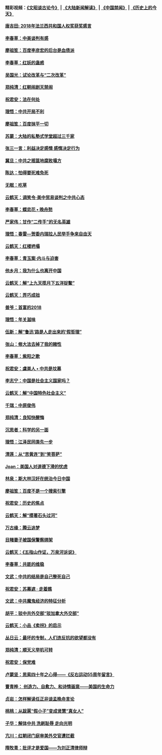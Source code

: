 #### 精彩视频：[《文昭谈古论今》](https://github.com/gfw-breaker/wenzhao) | [《大陆新闻解读》](https://github.com/gfw-breaker/ntdtv-comedy) | [《中国禁闻》](https://github.com/gfw-breaker/ntdtv-news) | [《历史上的今天》](https://github.com/gfw-breaker/today-in-history) 

#### [唐吉田: 2018年法兰西共和国人权奖获奖感言](../pages/nsc993/n11021537.md?t=02031514) 

#### [李春草：中美谈判有感](../pages/nsc993/n11019776.md?t=02031514) 

#### [廖祖笙：百度李彦宏的后台是血债派](../pages/nsc993/n11019767.md?t=02031514) 

#### [李春草：红妖的蛊惑](../pages/nsc993/n11017095.md?t=02031514) 

#### [吴国光：试论改革与“二次改革”](../pages/nsc993/n11017055.md?t=02031514) 

#### [郑纯清：红朝闹剧天禁闹](../pages/nsc993/n11017030.md?t=02031514) 

#### [祝君安：法在何处](../pages/nsc993/n11017021.md?t=02031514) 

#### [理悟：中共开局不利](../pages/nsc993/n11016938.md?t=02031514) 

#### [廖祖笙：百度抹平一切](../pages/nsc993/n11014925.md?t=02031514) 

#### [苏蒙：大陆的私塾式学堂超过三千家](../pages/nsc993/n11014334.md?t=02031514) 

#### [张三一言：利益决定感情 感情决定行为](../pages/nsc993/n11012463.md?t=02031514) 

#### [冀旦：中共之摇篮地腐败塌方](../pages/nsc993/n11009533.md?t=02031514) 

#### [陈达：怕得要死难免死](../pages/nsc993/n11009520.md?t=02031514) 

#### [无眠：吃草](../pages/nsc993/n11007940.md?t=02031514) 

#### [云鹤天：调笑令‧美中贸易谈判之中共心态](../pages/nsc993/n11007670.md?t=02031514) 

#### [李春草：蝶恋花  •  晚舟愁](../pages/nsc993/n11006605.md?t=02031514) 

#### [严家伟：甘作“二传手”的无名英雄](../pages/nsc993/n11005340.md?t=02031514) 

#### [理悟：春雷—贺委内瑞拉人民举手争来自由天](../pages/nsc993/n11005334.md?t=02031514) 

#### [云鹤天：红楼坍塌](../pages/nsc993/n11005318.md?t=02031514) 

#### [李春草：青玉案·内斗与迫害](../pages/nsc993/n11005306.md?t=02031514) 

#### [他乡月：我为什么也离开中国](../pages/nsc993/n11003553.md?t=02031514) 

#### [云鹤天：解“上九天揽月下五洋捉鳖”](../pages/nsc993/n11000750.md?t=02031514) 

#### [云鹤天：弄巧成拙](../pages/nsc993/n11000722.md?t=02031514) 

#### [兽爷：首富的2018](../pages/nsc993/n11000693.md?t=02031514) 

#### [理悟：年关滋味](../pages/nsc993/n10998847.md?t=02031514) 

#### [伍新：解“鲁迅‘路是人走出来的’假哲理”](../pages/nsc993/n10998777.md?t=02031514) 

#### [张山：修大法去掉了我的赌性](../pages/nsc993/n10997702.md?t=02031514) 

#### [李春草：紫阳之歌](../pages/nsc993/n10997679.md?t=02031514) 

#### [祝君安：虞美人 • 中共是坟墓](../pages/nsc993/n10996090.md?t=02031514) 

#### [李志宁：中国是社会主义国家吗？](../pages/nsc993/n10996097.md?t=02031514) 

#### [云鹤天：解“中国特色社会主义”](../pages/nsc993/n10996043.md?t=02031514) 

#### [千瑞：中原俊伟](../pages/nsc993/n10995401.md?t=02031514) 

#### [郑纯清：良知快醒悔](../pages/nsc993/n10995385.md?t=02031514) 

#### [沉思者：科学的另一面](../pages/nsc993/n10996074.md?t=02031514) 

#### [理悟：江泽民同类先一步](../pages/nsc993/n10995378.md?t=02031514) 

#### [清莲：从“苦黄连”到“笑菩萨”](../pages/nsc993/n10995466.md?t=02031514) 

#### [Joan：美国人对道德下滑的忧虑](../pages/nsc993/n10995424.md?t=02031514) 

#### [林泉：斯大林汉奸在统治今日中国](../pages/nsc993/n10995210.md?t=02031514) 

#### [廖祖笙：百度不是一个搜索引擎](../pages/nsc993/n10994961.md?t=02031514) 

#### [祝君安：历史的焦点](../pages/nsc993/n10994925.md?t=02031514) 

#### [云鹤天：解“摸著石头过河”](../pages/nsc993/n10993325.md?t=02031514) 

#### [万古缘：腾云追梦](../pages/nsc993/n10993120.md?t=02031514) 

#### [目睹妻子被国保警察绑架](../pages/nsc993/n10991525.md?t=02031514) 

#### [云鹤天：《五指山作证，万泉河诉说》](../pages/nsc993/n10991603.md?t=02031514) 

#### [李春草：共匪的维稳](../pages/nsc993/n10991348.md?t=02031514) 

#### [文武：中共的结局是自己整死自己](../pages/nsc993/n10989899.md?t=02031514) 

#### [祝君安：苏幕遮 · 走着瞧](../pages/nsc993/n10988901.md?t=02031514) 

#### [文武：中共魔鬼经济的特征分析](../pages/nsc993/n10987387.md?t=02031514) 

#### [胡平：驳中共外交部“驳加拿大外交部”](../pages/nsc993/n10987378.md?t=02031514) 

#### [云鹤天：小品《卖拐》的启示](../pages/nsc993/n10984392.md?t=02031514) 

#### [丛日云：最坏的专制，人们连反抗的欲望都没有](../pages/nsc993/n10984377.md?t=02031514) 

#### [郑纯清：顺天义举机可转](../pages/nsc993/n10984369.md?t=02031514) 

#### [祝君安：保党难](../pages/nsc993/n10984362.md?t=02031514) 

#### [卢蒙坚：思索四十年之心得——《反右运动55周年留言》](../pages/nsc993/n10984355.md?t=02031514) 

#### [曹青桦： 创造力、自愈力、和诗情画意——美国的生命力](../pages/nsc993/n10984216.md?t=02031514) 

#### [贞岩：怎样解读任正非谈孟晚舟言论](../pages/nsc993/n10984650.md?t=02031514) 

#### [桃桃：从跋扈“假小子”变成贤慧“真女人”](../pages/nsc993/n10984416.md?t=02031514) 

#### [子华：解体中共 洗刷耻辱 走向光明](../pages/nsc993/n10984019.md?t=02031514) 

#### [亢川：红朝闭门庭审美外交官遭拦截](../pages/nsc993/n10984050.md?t=02031514) 

#### [隋牧青：批评才是爱国——为刘正清律师辩](../pages/nsc993/n10983057.md?t=02031514) 

